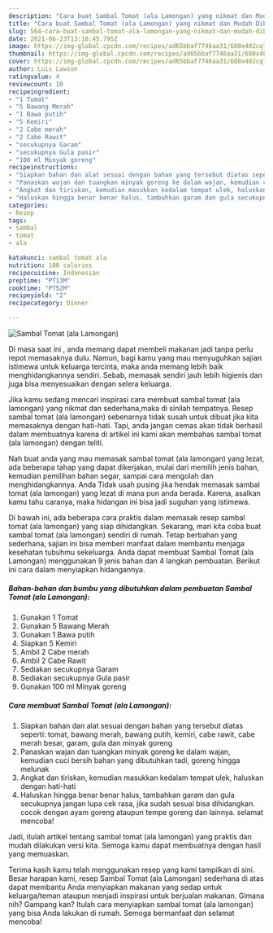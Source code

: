 ```yaml
---
description: "Cara buat Sambal Tomat (ala Lamongan) yang nikmat dan Mudah Dibuat"
title: "Cara buat Sambal Tomat (ala Lamongan) yang nikmat dan Mudah Dibuat"
slug: 564-cara-buat-sambal-tomat-ala-lamongan-yang-nikmat-dan-mudah-dibuat
date: 2021-06-23T13:18:45.795Z
image: https://img-global.cpcdn.com/recipes/ad65bbaf7746aa31/680x482cq70/sambal-tomat-ala-lamongan-foto-resep-utama.jpg
thumbnail: https://img-global.cpcdn.com/recipes/ad65bbaf7746aa31/680x482cq70/sambal-tomat-ala-lamongan-foto-resep-utama.jpg
cover: https://img-global.cpcdn.com/recipes/ad65bbaf7746aa31/680x482cq70/sambal-tomat-ala-lamongan-foto-resep-utama.jpg
author: Luis Lawson
ratingvalue: 4
reviewcount: 10
recipeingredient:
- "1 Tomat"
- "5 Bawang Merah"
- "1 Bawa putih"
- "5 Kemiri"
- "2 Cabe merah"
- "2 Cabe Rawit"
- "secukupnya Garam"
- "secukupnya Gula pasir"
- "100 ml Minyak goreng"
recipeinstructions:
- "Siapkan bahan dan alat sesuai dengan bahan yang tersebut diatas seperti: tomat, bawang merah, bawang putih, kemiri, cabe rawit, cabe merah besar, garam, gula dan minyak goreng"
- "Panaskan wajan dan tuangkan minyak goreng ke dalam wajan, kemudian cuci bersih bahan yang dibutuhkan tadi, goreng hingga melunak"
- "Angkat dan tiriskan, kemudian masukkan kedalam tempat ulek, haluskan dengan hati-hati"
- "Haluskan hingga benar benar halus, tambahkan garam dan gula secukupnya jangan lupa cek rasa, jika sudah sesuai bisa dihidangkan. cocok dengan ayam goreng ataupun tempe goreng dan lainnya. selamat mencoba!"
categories:
- Resep
tags:
- sambal
- tomat
- ala

katakunci: sambal tomat ala 
nutrition: 100 calories
recipecuisine: Indonesian
preptime: "PT13M"
cooktime: "PT52M"
recipeyield: "2"
recipecategory: Dinner

---
```



![Sambal Tomat (ala Lamongan)](https://img-global.cpcdn.com/recipes/ad65bbaf7746aa31/680x482cq70/sambal-tomat-ala-lamongan-foto-resep-utama.jpg)

Di masa  saat ini , anda memang dapat membeli makanan jadi tanpa perlu repot memasaknya dulu. Namun, bagi kamu yang mau menyuguhkan sajian istimewa untuk keluarga tercinta, maka anda memang lebih baik menghidangkannya sendiri. Sebab, memasak sendiri jauh lebih higienis dan juga bisa menyesuaikan dengan selera keluarga.

Jika kamu sedang mencari inspirasi cara membuat sambal tomat (ala lamongan) yang nikmat dan sederhana,maka di sinilah tempatnya. Resep sambal tomat (ala lamongan)  sebenarnya tidak susah untuk dibuat jika kita memasaknya dengan hati-hati. Tapi, anda jangan cemas akan tidak berhasil dalam membuatnya 
karena di artikel ini kami akan membahas sambal tomat (ala lamongan) dengan teliti.  



Nah buat anda yang mau memasak sambal tomat (ala lamongan) yang lezat, ada beberapa tahap yang dapat dikerjakan, mulai dari memilih jenis bahan, kemudian pemilihan bahan segar, sampai cara mengolah dan menghidangkannya. Anda Tidak usah pusing jika hendak memasak sambal tomat (ala lamongan) yang lezat di mana pun anda berada. Karena, asalkan kamu  tahu caranya, maka hidangan ini bisa jadi suguhan yang istimewa.

Di bawah ini, ada beberapa cara praktis  dalam memasak resep sambal tomat (ala lamongan) yang siap dihidangkan. Sekarang, mari kita coba buat sambal tomat (ala lamongan) sendiri di rumah. Tetap berbahan yang sederhana, sajian ini bisa memberi manfaat dalam membantu menjaga kesehatan tubuhmu sekeluarga. Anda dapat membuat Sambal Tomat (ala Lamongan) menggunakan 9 jenis bahan dan 4 langkah pembuatan. Berikut ini cara dalam menyiapkan hidangannya.

<!--inarticleads1-->

##### Bahan-bahan dan bumbu yang dibutuhkan dalam pembuatan Sambal Tomat (ala Lamongan):

1. Gunakan 1 Tomat
1. Gunakan 5 Bawang Merah
1. Gunakan 1 Bawa putih
1. Siapkan 5 Kemiri
1. Ambil 2 Cabe merah
1. Ambil 2 Cabe Rawit
1. Sediakan secukupnya Garam
1. Sediakan secukupnya Gula pasir
1. Gunakan 100 ml Minyak goreng




<!--inarticleads2-->

##### Cara membuat Sambal Tomat (ala Lamongan):

1. Siapkan bahan dan alat sesuai dengan bahan yang tersebut diatas seperti: tomat, bawang merah, bawang putih, kemiri, cabe rawit, cabe merah besar, garam, gula dan minyak goreng
1. Panaskan wajan dan tuangkan minyak goreng ke dalam wajan, kemudian cuci bersih bahan yang dibutuhkan tadi, goreng hingga melunak
1. Angkat dan tiriskan, kemudian masukkan kedalam tempat ulek, haluskan dengan hati-hati
1. Haluskan hingga benar benar halus, tambahkan garam dan gula secukupnya jangan lupa cek rasa, jika sudah sesuai bisa dihidangkan. cocok dengan ayam goreng ataupun tempe goreng dan lainnya. selamat mencoba!




Jadi, itulah artikel tentang  sambal tomat (ala lamongan)  yang praktis dan mudah dilakukan versi kita. Semoga kamu dapat membuatnya dengan hasil yang memuaskan. 

Terima kasih kamu telah menggunakan resep yang kami tampilkan di sini. Besar harapan kami, resep  Sambal Tomat (ala Lamongan) sederhana di atas dapat membantu Anda menyiapkan makanan yang sedap untuk keluarga/teman ataupun menjadi inspirasi untuk berjualan makanan. Gimana nih? Gampang kan? Itulah cara menyiapkan sambal tomat (ala lamongan) yang bisa Anda lakukan di rumah. Semoga bermanfaat dan selamat mencoba!

